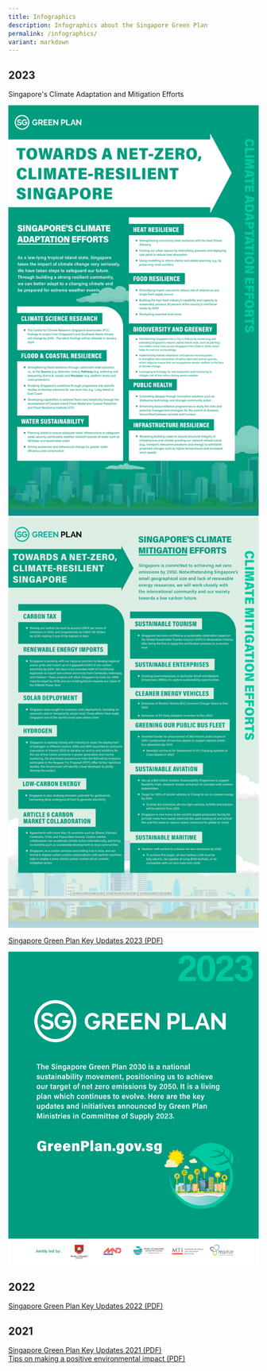 ```yaml
---
title: Infographics
description: Infographics about the Singapore Green Plan
permalink: /infographics/
variant: markdown
---
```

## 2023

Singapore's Climate Adaptation and Mitigation Efforts

![Singapore's Climate Adaptation Efforts](/images/infographics/COP28_011_Revised_with_MTI_edits_CA_efforts.png)
![Singapore's Climate Mitigation Efforts](/images/infographics/COP28_011_Revised_with_MTI_edits_CM_efforts.png)

[Singapore Green Plan Key Updates 2023 (PDF)](/files/SGP2023_overview.pdf)

[![Singapore Green Plan Key Updates 2023 PDF](/images/infographics/cosgp2023-1.png)](/files/SGP2023_overview.pdf)
																													 
## 2022 

[Singapore Green Plan Key Updates 2022 (PDF)](/files/SGP2022_overview.pdf)

## 2021 

[Singapore Green Plan Key Updates 2021 (PDF)](/files/SGP2021_overview_1.pdf)  
[Tips on making a positive environmental impact (PDF)](/files/SGP_actionables.pdf)